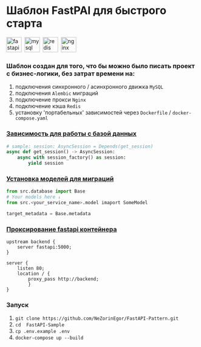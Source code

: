 # Шаблон FastPAI для быстрого старта

<img src="https://cdn.jsdelivr.net/gh/devicons/devicon/icons/fastapi/fastapi-original.svg" title="fastapi" width="40" height="40"/>&nbsp;
<img src="https://cdn.jsdelivr.net/gh/devicons/devicon/icons/mysql/mysql-original.svg" title="mysql" width="40" height="40"/>&nbsp;
<img src="https://cdn.jsdelivr.net/gh/devicons/devicon/icons/redis/redis-original.svg" title="redis" width="40" height="40"/>&nbsp;
<img src="https://cdn.jsdelivr.net/gh/devicons/devicon/icons/nginx/nginx-original.svg" title="nginx" width="40" height="40"/>&nbsp;

### Шаблон создан для того, что бы можно было писать проект с бизнес-логики, без затрат времени на:
1. подключения синхронного / асинхронного движка `MySQL`
2. подключения `Alembic` миграций
3. подключение прокси `Nginx`
4. подключение кэша `Redis`
5. установку 'портабельных' зависимостей через `Dockerfile` / `docker-compose.yaml`

### [Зависимость для работы с базой данных](src/database.py)
```python
# sample: session: AsyncSession = Depends(get_session)
async def get_session() -> AsyncSession:
    async with session_factory() as session:
        yield session
```

### [Установка моделей для миграций](migrations/env.py)
```python
from src.database import Base
# Your models here ↓
from src.<your_service_name>.model imaport SomeModel

target_metadata = Base.metadata
```

### [Проксирование fastapi контейнера](nginx/conf.d/default.conf)
```
upstream backend {
    server fastapi:5000;
}

server {
    listen 80;
    location / {
        proxy_pass http://backend;
        }
}
```

### Запуск
1. ```git clone https://github.com/NeZorinEgor/FastAPI-Pattern.git```
2. ```cd  FastAPI-Sample```
3. ```cp .env.example .env```
4. ```docker-compose up --build```
